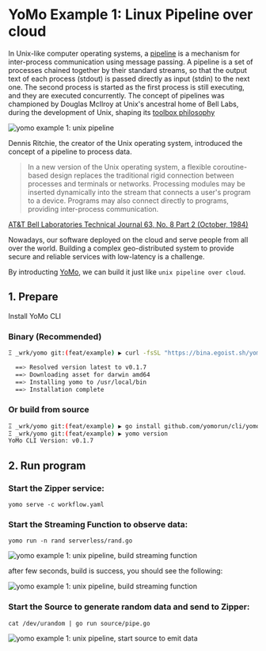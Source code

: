 # YoMo Example 1: Linux Pipeline over cloud

In Unix-like computer operating systems, a [pipeline](<https://en.wikipedia.org/wiki/Pipeline_(Unix)>) is a mechanism for inter-process communication using message passing. A pipeline is a set of processes chained together by their standard streams, so that the output text of each process (stdout) is passed directly as input (stdin) to the next one. The second process is started as the first process is still executing, and they are executed concurrently. The concept of pipelines was championed by Douglas McIlroy at Unix's ancestral home of Bell Labs, during the development of Unix, shaping its [toolbox philosophy](https://en.wikipedia.org/wiki/Unix_philosophy)

![yomo example 1: unix pipeline](https://docs.yomo.run/1.5/the-linux-programming-interface.png)

Dennis Ritchie, the creator of the Unix operating system, introduced the concept of a pipeline to process data.

> In a new version of the Unix operating system, a flexible coroutine-based design replaces the traditional rigid connection between processes and terminals or networks. Processing modules may be inserted dynamically into the stream that connects a user's program to a device. Programs may also connect directly to programs, providing inter-process communication.

[AT&T Bell Laboratories Technical Journal 63, No. 8 Part 2 (October, 1984)](https://www.bell-labs.com/usr/dmr/www/st.html)

Nowadays, our software deployed on the cloud and serve people from all over the world. Building a complex geo-distributed system to provide secure and reliable services with low-latency is a challenge.

By introducting [YoMo](https://yomo.run), we can build it just like `unix pipeline over cloud`.

## 1. Prepare

Install YoMo CLI

### Binary (Recommended)

```bash
Ξ _wrk/yomo git:(feat/example) ▶ curl -fsSL "https://bina.egoist.sh/yomorun/cli?name=yomo" | sh

  ==> Resolved version latest to v0.1.7
  ==> Downloading asset for darwin amd64
  ==> Installing yomo to /usr/local/bin
  ==> Installation complete
```

### Or build from source

```bash
Ξ _wrk/yomo git:(feat/example) ▶ go install github.com/yomorun/cli/yomo@latest
Ξ _wrk/yomo git:(feat/example) ▶ yomo version
YoMo CLI Version: v0.1.7
```

## 2. Run program

### Start the Zipper service:

`yomo serve -c workflow.yaml`

### Start the Streaming Function to observe data:

`yomo run -n rand serverless/rand.go`

![yomo example 1: unix pipeline, build streaming function](https://docs.yomo.run/1.5/2-sfn1.png)

after few seconds, build is success, you should see the following:

![yomo example 1: unix pipeline, build streaming function](https://docs.yomo.run/1.5/2-sfn2.png)

### Start the Source to generate random data and send to Zipper:

`cat /dev/urandom | go run source/pipe.go`

![yomo example 1: unix pipeline, start source to emit data](https://docs.yomo.run/1.5/3-source.png)
